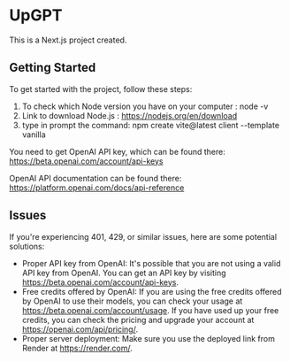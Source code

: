 # UpGPT


This is a Next.js project created. 
## Getting Started
To get started with the project, follow these steps:
1. To check which Node version you have on your computer : node -v
2. Link to download Node.js : https://nodejs.org/en/download
3. type in prompt the command: npm create vite@latest client --template vanilla


You need to get OpenAI API key, which can be found there: https://beta.openai.com/account/api-keys

OpenAI API documentation can be found there: https://platform.openai.com/docs/api-reference

## Issues
If you're experiencing 401, 429, or similar issues, here are some potential solutions:
- Proper API key from OpenAI: It's possible that you are not using a valid API key from OpenAI. You can get an API key by visiting https://beta.openai.com/account/api-keys.
- Free credits offered by OpenAI: If you are using the free credits offered by OpenAI to use their models, you can check your usage at https://beta.openai.com/account/usage. If you have used up your free credits, you can check the pricing and upgrade your account at https://openai.com/api/pricing/.
- Proper server deployment: Make sure you use the deployed link from Render at https://render.com/.
